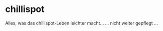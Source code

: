 chillispot
==========

Alles, was das chillispot-Leben leichter macht...
... nicht weiter gepflegt ...
